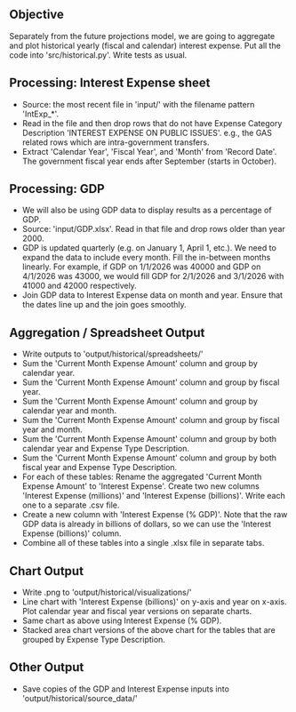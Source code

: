 ## Objective
Separately from the future projections model, we are going to aggregate and plot historical yearly (fiscal and calendar) interest expense. Put all the code into 'src/historical.py'. Write tests as usual.

## Processing: Interest Expense sheet
- Source: the most recent file in 'input/' with the filename pattern 'IntExp_*'.
- Read in the file and then drop rows that do not have Expense Category Description 'INTEREST EXPENSE ON PUBLIC ISSUES'. e.g., the GAS related rows which are intra-government transfers.
- Extract 'Calendar Year', 'Fiscal Year', and 'Month' from 'Record Date'. The government fiscal year ends after September (starts in October).

## Processing: GDP
- We will also be using GDP data to display results as a percentage of GDP. 
- Source: 'input/GDP.xlsx'. Read in that file and drop rows older than year 2000.
- GDP is updated quarterly (e.g. on January 1, April 1, etc.). We need to expand the data to include every month. Fill the in-between months linearly. For example, if GDP on 1/1/2026 was 40000 and GDP on 4/1/2026 was 43000, we would fill GDP for 2/1/2026 and 3/1/2026 with 41000 and 42000 respectively.
- Join GDP data to Interest Expense data on month and year. Ensure that the dates line up and the join goes smoothly.

## Aggregation / Spreadsheet Output
- Write outputs to 'output/historical/spreadsheets/'
- Sum the 'Current Month Expense Amount' column and group by calendar year.
- Sum the 'Current Month Expense Amount' column and group by fiscal year.
- Sum the 'Current Month Expense Amount' column and group by calendar year and month.
- Sum the 'Current Month Expense Amount' column and group by fiscal year and month.
- Sum the 'Current Month Expense Amount' column and group by both calendar year and Expense Type Description.
- Sum the 'Current Month Expense Amount' column and group by both fiscal year and Expense Type Description.
- For each of these tables: Rename the aggregated 'Current Month Expense Amount' to 'Interest Expense'. Create two new columns 'Interest Expense (millions)' and 'Interest Expense (billions)'. Write each one to a separate .csv file.
- Create a new column with 'Interest Expense (% GDP)'. Note that the raw GDP data is already in billions of dollars, so we can use the 'Interest Expense (billions)' column.
- Combine all of these tables into a single .xlsx file in separate tabs.

## Chart Output
- Write .png to 'output/historical/visualizations/'
- Line chart with 'Interest Expense (billions)' on y-axis and year on x-axis. Plot calendar year and fiscal year versions on separate charts.
- Same chart as above using Interest Expense (% GDP).
- Stacked area chart versions of the above chart for the tables that are grouped by Expense Type Description.

## Other Output
- Save copies of the GDP and Interest Expense inputs into 'output/historical/source_data/' 